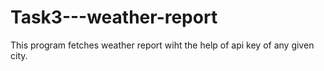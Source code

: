 # Task3---weather-report
This program fetches weather report wiht the help of api key of any given city. 
